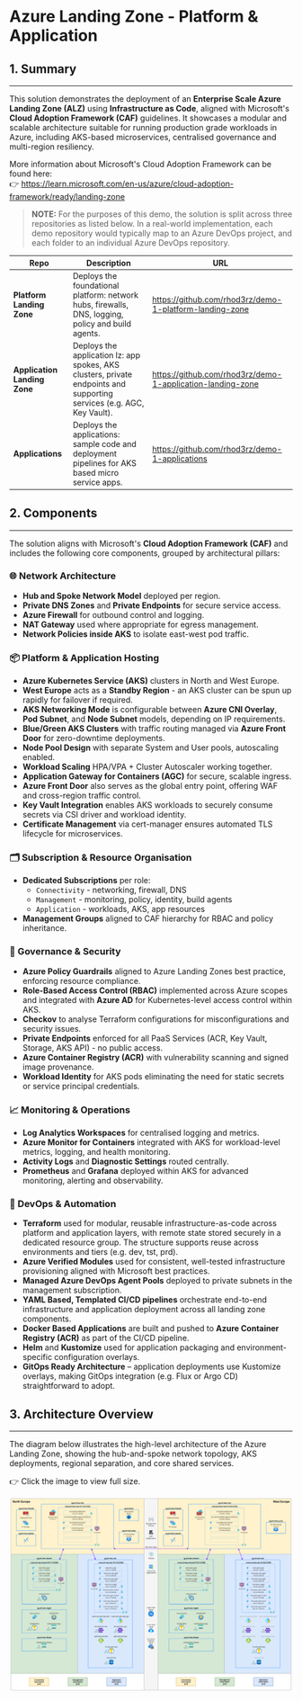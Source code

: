 # Azure Landing Zone - Platform & Application

## 1. Summary
---

This solution demonstrates the deployment of an **Enterprise Scale Azure Landing Zone (ALZ)** using **Infrastructure as Code**, aligned with Microsoft's **Cloud Adoption Framework (CAF)** guidelines. It showcases a modular and scalable architecture suitable for running production grade workloads in Azure, including AKS-based microservices, centralised governance and multi-region resiliency.

More information about Microsoft's Cloud Adoption Framework can be found here:  
👉 https://learn.microsoft.com/en-us/azure/cloud-adoption-framework/ready/landing-zone

> **NOTE:** For the purposes of this demo, the solution is split across three repositories as listed below. In a real-world implementation, each demo repository would typically map to an Azure DevOps project, and each folder to an individual Azure DevOps repository.

| Repo                         | Description                                                                                                            |  URL                                                       |
|------------------------------|------------------------------------------------------------------------------------------------------------------------|------------------------------------------------------------|
| **Platform Landing Zone**    | Deploys the foundational platform: network hubs, firewalls, DNS, logging, policy and build agents.                     | https://github.com/rhod3rz/demo-1-platform-landing-zone    |
| **Application Landing Zone** | Deploys the application lz: app spokes, AKS clusters, private endpoints and supporting services (e.g. AGC, Key Vault). | https://github.com/rhod3rz/demo-1-application-landing-zone |
| **Applications**             | Deploys the applications: sample code and deployment pipelines for AKS based micro service apps.                       | https://github.com/rhod3rz/demo-1-applications             |

## 2. Components
---

The solution aligns with Microsoft's **Cloud Adoption Framework (CAF)** and includes the following core components, grouped by architectural pillars:

### 🌐 Network Architecture
- **Hub and Spoke Network Model** deployed per region.
- **Private DNS Zones** and **Private Endpoints** for secure service access.
- **Azure Firewall** for outbound control and logging.
- **NAT Gateway** used where appropriate for egress management.
- **Network Policies inside AKS** to isolate east-west pod traffic.

### 📦 Platform & Application Hosting
- **Azure Kubernetes Service (AKS)** clusters in North and West Europe.
- **West Europe** acts as a **Standby Region** - an AKS cluster can be spun up rapidly for failover if required.
- **AKS Networking Mode** is configurable between **Azure CNI Overlay**, **Pod Subnet**, and **Node Subnet** models, depending on IP requirements.
- **Blue/Green AKS Clusters** with traffic routing managed via **Azure Front Door** for zero-downtime deployments.
- **Node Pool Design** with separate System and User pools, autoscaling enabled.
- **Workload Scaling** HPA/VPA + Cluster Autoscaler working together.
- **Application Gateway for Containers (AGC)** for secure, scalable ingress.
- **Azure Front Door** also serves as the global entry point, offering WAF and cross-region traffic control.
- **Key Vault Integration** enables AKS workloads to securely consume secrets via CSI driver and workload identity.
- **Certificate Management** via cert-manager ensures automated TLS lifecycle for microservices.

### 🗂️ Subscription & Resource Organisation
- **Dedicated Subscriptions** per role:
  - `Connectivity` - networking, firewall, DNS
  - `Management` - monitoring, policy, identity, build agents
  - `Application` - workloads, AKS, app resources
- **Management Groups** aligned to CAF hierarchy for RBAC and policy inheritance.

### 🔐 Governance & Security
- **Azure Policy Guardrails** aligned to Azure Landing Zones best practice, enforcing resource compliance.
- **Role-Based Access Control (RBAC)** implemented across Azure scopes and integrated with **Azure AD** for Kubernetes-level access control within AKS.
- **Checkov** to analyse Terraform configurations for misconfigurations and security issues.
- **Private Endpoints** enforced for all PaaS Services (ACR, Key Vault, Storage, AKS API) - no public access.
- **Azure Container Registry (ACR)** with vulnerability scanning and signed image provenance.
- **Workload Identity** for AKS pods eliminating the need for static secrets or service principal credentials.

### 📈 Monitoring & Operations
- **Log Analytics Workspaces** for centralised logging and metrics.
- **Azure Monitor for Containers** integrated with AKS for workload-level metrics, logging, and health monitoring.
- **Activity Logs** and **Diagnostic Settings** routed centrally.
- **Prometheus** and **Grafana** deployed within AKS for advanced monitoring, alerting and observability.

### 🤖 DevOps & Automation
- **Terraform** used for modular, reusable infrastructure-as-code across platform and application layers, with remote state stored securely in a dedicated resource group. The structure supports reuse across environments and tiers (e.g. dev, tst, prd).
- **Azure Verified Modules** used for consistent, well-tested infrastructure provisioning aligned with Microsoft best practices.
- **Managed Azure DevOps Agent Pools** deployed to private subnets in the management subscription.
- **YAML Based, Templated CI/CD pipelines** orchestrate end-to-end infrastructure and application deployment across all landing zone components.
- **Docker Based Applications** are built and pushed to **Azure Container Registry (ACR)** as part of the CI/CD pipeline.
- **Helm** and **Kustomize** used for application packaging and environment-specific configuration overlays.
- **GitOps Ready Architecture** – application deployments use Kustomize overlays, making GitOps integration (e.g. Flux or Argo CD) straightforward to adopt.

## 3. Architecture Overview  
---

The diagram below illustrates the high-level architecture of the Azure Landing Zone, showing the hub-and-spoke network topology, AKS deployments, regional separation, and core shared services.

👉 Click the image to view full size.

![Azure Landing Zone Architecture](.artifacts/images/caf-enterprise-scale-lz.png)
